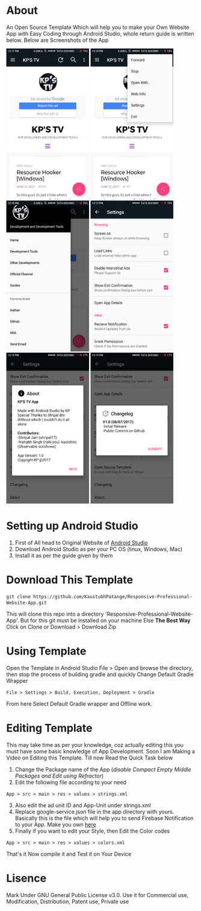 # About
An Open Source Template Which will help you to make your Own Website App with Easy Coding through Android Studio, whole return guide is written below. Below are Screenshots of the App

<img src="https://github.com/KaustubhPatange/Responsive-Professional-Website-App/raw/master/ScreenShot/screen1.png" width="220" height="400" alt="Image 1">                   <img src="https://github.com/KaustubhPatange/Responsive-Professional-Website-App/raw/master/ScreenShot/screen2.png" width="220" height="400" alt="Image 2">                   <img src="https://github.com/KaustubhPatange/Responsive-Professional-Website-App/raw/master/ScreenShot/screen3.png" width="220" height="400" alt="Image 3"> 
<img src="https://github.com/KaustubhPatange/Responsive-Professional-Website-App/raw/master/ScreenShot/screen4.png" width="220" height="400" alt="Image 4">   <img src="https://github.com/KaustubhPatange/Responsive-Professional-Website-App/raw/master/ScreenShot/screen5.png" width="220" height="400" alt="Image 5">   <img src="https://github.com/KaustubhPatange/Responsive-Professional-Website-App/raw/master/ScreenShot/screen6.png" width="220" height="400" alt="Image 6">
# Setting up Android Studio
1. First of All head to Original Website of <a href="https://developer.android.com/studio/index.html">Android Studio</a>
2. Download Android Studio as per your PC OS (linux, Windows, Mac)
3. Install it as per the guide given by them

# Download This Template
<pre><code>git clone https://github.com/KaustubhPatange/Responsive-Professional-Website-App.git</code></pre>
This will clone this repo into a directory 'Responsive-Professional-Website-App'. But for this git must be installed on your machine
Else <b>The Best Way</b> Click on Clone or Download > Download Zip 

# Using Template
Open the Template in Android Studio File > Open and browse the directory, then stop the process of building gradle and quickly Change Default Gradle Wrapper
<pre><code>File > Settings > Build, Execution, Deployment > Gradle</code></pre>
From here Select Default Gradle wrapper and Offline work.

# Editing Template
This may take time as per your knowledge, coz actually editing this you must have some basic knowledge of App Development. Soon I am Making a Video on Editing this Template. Till now Read the Quick Task below

1. Change the Package name of the App (*disable Compact Empty Middle Packages and Edit using Refractor*)
2. Edit the following file according to your need
<pre><code>App > src > main > res > values > strings.xml</code></pre>
3. Also edit the ad unit ID and App-Unit under strings.xml
4. Replace google-service.json file in the app directory with yours. Basically this is the file which will help you to send Firebase Notification to your App. Make you own <a href="https://console.firebase.google.com/">here</a>
5. Finally if you want to edit your Style, then Edit the Color codes 
<pre><code>App > src > main > res > values > colors.xml</code></pre>

That's it Now compile it and Test it on Your Device

# Lisence
Mark Under GNU General Public License v3.0. Use it for Commercial use, Modification, Distribution, Patent use, Private use
